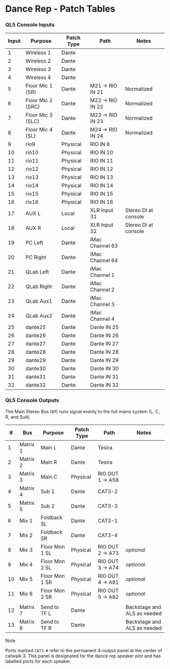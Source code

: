 # Dance Rep - Patch Tables

### QL5 Console Inputs

| Input | Purpose           | Patch Type | Path            | Notes                |
| ----- | ----------------- | ---------- | --------------- | -------------------- |
| 1     | Wireless 1        | Dante      |                 |                      |
| 2     | Wireless 2        | Dante      |                 |                      |
| 3     | Wireless 3        | Dante      |                 |                      |
| 4     | Wireless 4        | Dante      |                 |                      |
| 5     | Floor Mic 1 (SR)  | Dante      | M21 → RIO IN 21 | Normalized           |
| 6     | Floor Mic 2 (SRC) | Dante      | M22 → RIO IN 22 | Normalized           |
| 7     | Floor Mic 3 (SLC) | Dante      | M23 → RIO IN 23 | Normalized           |
| 8     | Floor Mic 4 (SL)  | Dante      | M24 → RIO IN 24 | Normalized           |
| 9     | rio9              | Physical   | RIO IN 9        |                      |
| 10    | rio10             | Physical   | RIO IN 10       |                      |
| 11    | rio11             | Physical   | RIO IN 11       |                      |
| 12    | rio12             | Physical   | RIO IN 12       |                      |
| 13    | rio13             | Physical   | RIO IN 13       |                      |
| 14    | rio14             | Physical   | RIO IN 14       |                      |
| 15    | rio15             | Physical   | RIO IN 15       |                      |
| 16    | rio16             | Physical   | RIO IN 16       |                      |
| 17    | AUX L             | Local      | XLR Input 31    | Stereo DI at console |
| 18    | AUX R             | Local      | XLR Input 32    | Stereo DI at console |
| 19    | PC Left           | Dante      | iMac Channel 63 |                      |
| 20    | PC Right          | Dante      | iMac Channel 64 |                      |
| 21    | QLab Left         | Dante      | iMac Channel 1  |                      |
| 22    | QLab Right        | Dante      | iMac Channel 2  |                      |
| 23    | QLab Aux1         | Dante      | iMac Channel 3  |                      |
| 24    | QLab Aux2         | Dante      | iMac Channel 4  |                      |
| 25    | dante25           | Dante      | Dante IN 25     |                      |
| 26    | dante26           | Dante      | Dante IN 26     |                      |
| 27    | dante27           | Dante      | Dante IN 27     |                      |
| 28    | dante28           | Dante      | Dante IN 28     |                      |
| 29    | dante29           | Dante      | Dante IN 29     |                      |
| 30    | dante30           | Dante      | Dante IN 30     |                      |
| 31    | dante31           | Dante      | Dante IN 31     |                      |
| 32    | dante32           | Dante      | Dante IN 32     |                      |

### QL5 Console Outputs

The Main Stereo Bus (**`ST`**) runs signal evenly to the full mains system (L, C, R, and Sub).

| #   | Bus      | Purpose        | Patch Type | Path            | Notes                       |
| --- | -------- | -------------- | ---------- | --------------- | --------------------------- |
| 1   | Matrix 1 | Main L         | Dante      | Tesira          |                             |
| 2   | Matrix 2 | Main R         | Dante      | Tesira          |                             |
| 3   | Matrix 3 | Main C         | Physical   | RIO OUT 1 → A58 |                             |
| 4   | Matrix 4 | Sub 1          | Dante      | CAT3-2          |                             |
| 5   | Matrix 5 | Sub 2          | Dante      | CAT3-3          |                             |
| 6   | Mix 1    | Foldback SL    | Dante      | CAT3-1          |                             |
| 7   | Mix 2    | Foldback SR    | Dante      | CAT3-4          |                             |
| 8   | Mix 3    | Floor Mon 1 SL | Physical   | RIO OUT 2 → A73 | _optional_                  |
| 9   | Mix 4    | Floor Mon 2 SL | Physical   | RIO OUT 3 → A74 | _optional_                  |
| 10  | Mix 5    | Floor Mon 1 SR | Physical   | RIO OUT 4 → A81 | _optional_                  |
| 11  | Mix 6    | Floor Mon 2 SR | Physical   | RIO OUT 5 → A82 | _optional_                  |
|     |
| 12  | Matrix 7 | Send to TF L   | Dante      |                 | Backstage and ALS as needed |
| 13  | Matrix 8 | Send to TF R   | Dante      |                 | Backstage and ALS as needed |

> [!NOTE]
> Ports marked `CAT3-#` refer to the permanent 4-output panel at the center of catwalk 3. This panel is designated for the dance rep speaker plot and has labelled ports for each speaker.
